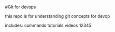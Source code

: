#Git for devops

this repo is for understanding git concepts for devop

includes:
commands
tutorials
videos
12345
